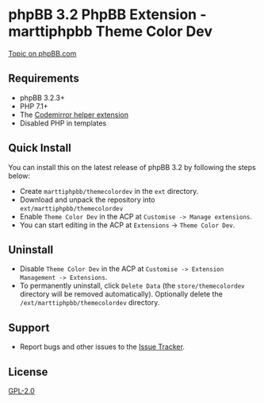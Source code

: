 # phpBB 3.2 PhpBB Extension - marttiphpbb Theme Color Dev

[Topic on phpBB.com](https://www.phpbb.com/community/viewtopic.php?f=456)

## Requirements

* phpBB 3.2.3+
* PHP 7.1+
* The [Codemirror helper extension](https://github.com/marttiphpbb/phpbb-ext-codemirror)
* Disabled PHP in templates

## Quick Install

You can install this on the latest release of phpBB 3.2 by following the steps below:

* Create `marttiphpbb/themecolordev` in the `ext` directory.
* Download and unpack the repository into `ext/marttiphpbb/themecolordev`
* Enable `Theme Color Dev` in the ACP at `Customise -> Manage extensions`.
* You can start editing in the ACP at `Extensions` -> `Theme Color Dev`.

## Uninstall

* Disable `Theme Color Dev` in the ACP at `Customise -> Extension Management -> Extensions`.
* To permanently uninstall, click `Delete Data` (the `store/themecolordev` directory will be removed automatically). Optionally delete the `/ext/marttiphpbb/themecolordev` directory.

## Support

* Report bugs and other issues to the [Issue Tracker](https://github.com/marttiphpbb/phpbb-ext-themecolordev/issues).

## License

[GPL-2.0](license.txt)
